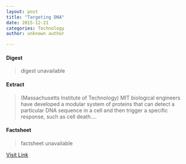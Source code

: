 ```yaml
---
layout: post
title: "Targeting DNA"
date: 2015-12-21
categories: Technology
author: unknown author

---
```



#### Digest
>digest unavailable

#### Extract
>(Massachusetts Institute of Technology) MIT biological engineers have developed a modular system of proteins that can detect a particular DNA sequence in a cell and then trigger a specific response, such as cell death....

#### Factsheet
>factsheet unavailable

[Visit Link](http://www.eurekalert.org/pub_releases/2015-09/miot-td092115.php)


